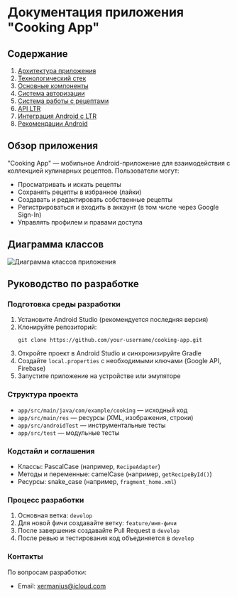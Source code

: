 # Документация приложения "Cooking App"

## Содержание

1. [Архитектура приложения](architecture.md)
2. [Технологический стек](tech_stack.md)
3. [Основные компоненты](components.md)
4. [Система авторизации](auth.md)
5. [Система работы с рецептами](recipes.md)
6. [API LTR](ltr_api_endpoints.md)
7. [Интеграция Android с LTR](ltr_android_integration_prd.md)
8. [Рекомендации Android](android_recommendation_prd.md)

## Обзор приложения

"Cooking App" — мобильное Android-приложение для взаимодействия с коллекцией кулинарных рецептов. Пользователи могут:

- Просматривать и искать рецепты
- Сохранять рецепты в избранное (лайки)
- Создавать и редактировать собственные рецепты
- Регистрироваться и входить в аккаунт (в том числе через Google Sign-In)
- Управлять профилем и правами доступа

## Диаграмма классов

![Диаграмма классов приложения](class_diagram.png)

## Руководство по разработке

### Подготовка среды разработки

1. Установите Android Studio (рекомендуется последняя версия)
2. Клонируйте репозиторий:
   ```
   git clone https://github.com/your-username/cooking-app.git
   ```
3. Откройте проект в Android Studio и синхронизируйте Gradle
4. Создайте `local.properties` с необходимыми ключами (Google API, Firebase)
5. Запустите приложение на устройстве или эмуляторе

### Структура проекта

- `app/src/main/java/com/example/cooking` — исходный код
- `app/src/main/res` — ресурсы (XML, изображения, строки)
- `app/src/androidTest` — инструментальные тесты
- `app/src/test` — модульные тесты

### Кодстайл и соглашения

- Классы: PascalCase (например, `RecipeAdapter`)
- Методы и переменные: camelCase (например, `getRecipeById()`)
- Ресурсы: snake_case (например, `fragment_home.xml`)

### Процесс разработки

1. Основная ветка: `develop`
2. Для новой фичи создавайте ветку: `feature/имя-фичи`
3. После завершения создавайте Pull Request в `develop`
4. После ревью и тестирования код объединяется в `develop`

### Контакты

По вопросам разработки:
- Email: xermanius@icloud.com